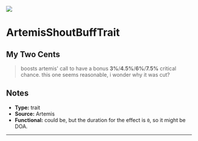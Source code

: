 ![](BoonsIcons/Artemis_04_Large.png)
# ArtemisShoutBuffTrait 

## My Two Cents
>boosts artemis' call to have a bonus **3%**/**4.5%**/**6%**/**7.5%** critical chance. this one seems reasonable, i wonder why it was cut?

## Notes
* **Type:** trait
* **Source:** Artemis
* **Functional:** could be, but the duration for the effect is `0`, so it might be DOA.

---